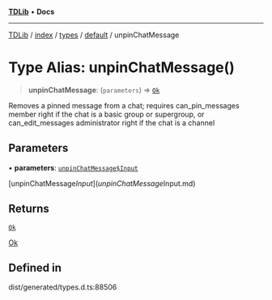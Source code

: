 [**TDLib**](../../../../../../README.md) • **Docs**

***

[TDLib](../../../../../../modules.md) / [index](../../../../../README.md) / [types](../../../README.md) / [default](../README.md) / unpinChatMessage

# Type Alias: unpinChatMessage()

> **unpinChatMessage**: (`parameters`) => [`Ok`](Ok-1.md)

Removes a pinned message from a chat; requires can_pin_messages member right if the chat is a basic group or supergroup, or can_edit_messages administrator right if the chat is a channel

## Parameters

• **parameters**: [`unpinChatMessage$Input`](unpinChatMessage$Input.md)

[unpinChatMessage$Input](unpinChatMessage$Input.md)

## Returns

[`Ok`](Ok-1.md)

[Ok](Ok-1.md)

## Defined in

dist/generated/types.d.ts:88506
